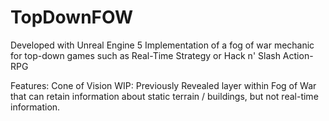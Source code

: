 # TopDownFOW

Developed with Unreal Engine 5
Implementation of a fog of war mechanic for top-down games such as Real-Time Strategy or Hack n' Slash Action-RPG

Features:
Cone of Vision
WIP: Previously Revealed layer within Fog of War that can retain information about static terrain / buildings, but not real-time information.
